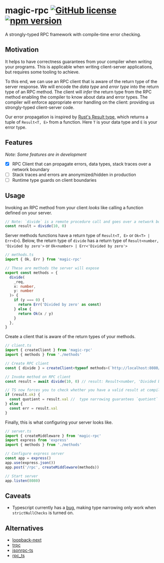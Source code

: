 # magic-rpc [![GitHub license](https://img.shields.io/badge/license-MIT-blue.svg)](https://github.com/abhayvatsa/magic-rpc/blob/master/LICENSE) [![npm version](https://img.shields.io/npm/v/magic-rpc.svg?style=flat)](https://www.npmjs.com/package/magic-rpc)

A strongly-typed RPC framework with compile-time error checking.

## Motivation

It helps to have correctness guarantees from your compiler when writing your
programs. This is applicable when writing client-server applications, but
requires some tooling to achieve.

To this end, we can use an RPC client that is aware of the return type of the
server response. We will encode the _data type_ and _error type_ into the return
type of an RPC method. The client will _infer_ the return type from the RPC
method enabling the compiler to know about data and error types. The compiler
will enforce appropriate error handling on the client: providing us
strongly-typed client-server code.

Our error propagation is inspired by
[Rust's Result type](https://doc.rust-lang.org/std/result/), which returns a
tuple of `Result<T, E>` from a function. Here `T` is your data type and `E` is
your error type.

## Features

_Note: Some features are in development_

- [x] RPC Client that can propagate errors, data types, stack traces over a
      network boundary
- [ ] Stack traces and errors are anonymized/hidden in production
- [ ] Runtime type guards on client boundaries

## Usage

Invoking an RPC method from your client _looks_ like calling a function defined
on your server.

```typescript
// Note: `divide` is a remote procedure call and goes over a network boundary
const result = divide(10, 0)
```

Server methods functions have a return type of `Result<T, E>` or
`Ok<T> | Err<E>`). Below, the return type of `divide` has a return type of
`Result<number, 'Divided by zero'>` or `Ok<number> | Err<'Divided by zero'>`

```typescript
// methods.ts
import { Ok, Err } from 'magic-rpc'

// These are methods the server will expose
export const methods = {
  divide(
    _req,
    x: number,
    y: number
  )> {
    if (y === 0) {
      return Err('Divided by zero' as const)
    } else {
      return Ok(x / y)
    }
  },
}
```

Create a client that is aware of the return types of your methods.

```typescript
// client.ts
import { createClient } from 'magic-rpc'
import { methods } from './methods'

// Create RPC client
const { divide } = createClient<typeof methods>(`http://localhost:8080/rpc`)

// Invoke method on RPC client
const result = await divide(10, 0) // result: Result<number, 'Divided by zero'>

// TS now forces you to check whether you have a valid result at compile time.
if (result.ok) {
  const quotient = result.val //  type narrowing guarantees `quotient` is a `number`
} else {
  const err = result.val
}
```

Finally, this is what configuring your server looks like.

```typescript
// server.ts
import { createMiddleware } from 'magic-rpc'
import express from 'express'
import { methods } from './methods'

// Configure express server
const app = express()
app.use(express.json())
app.post('/rpc', createMiddleware(methods))

// Start server
app.listen(8080)
```

## Caveats

- Typescript currently has a
  [bug](https://github.com/microsoft/TypeScript/issues/10564), making type
  narrowing only work when `strictNullChecks` is turned on.

## Alternatives

- [loopback-next](https://github.com/strongloop/loopback-next)
- [trpc](https://github.com/vriad/trpc)
- [jsonrpc-ts](https://github.com/shekohex/jsonrpc-ts)
- [rpc_ts](https://github.com/aiden/rpc_ts)
